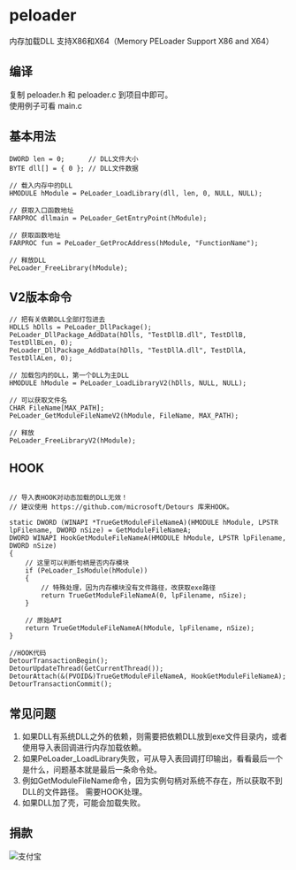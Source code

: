 # peloader
内存加载DLL 支持X86和X64（Memory PELoader Support X86 and X64）

## 编译
复制 peloader.h 和 peloader.c 到项目中即可。  
使用例子可看 main.c 

## 基本用法
```
DWORD len = 0;      // DLL文件大小
BYTE dll[] = { 0 }; // DLL文件数据

// 载入内存中的DLL
HMODULE hModule = PeLoader_LoadLibrary(dll, len, 0, NULL, NULL);

// 获取入口函数地址
FARPROC dllmain = PeLoader_GetEntryPoint(hModule);

// 获取函数地址
FARPROC fun = PeLoader_GetProcAddress(hModule, "FunctionName");

// 释放DLL
PeLoader_FreeLibrary(hModule);

```

## V2版本命令
```
// 把有关依赖DLL全部打包进去
HDLLS hDlls = PeLoader_DllPackage();
PeLoader_DllPackage_AddData(hDlls, "TestDllB.dll", TestDllB, TestDllBLen, 0);
PeLoader_DllPackage_AddData(hDlls, "TestDllA.dll", TestDllA, TestDllALen, 0);

// 加载包内的DLL，第一个DLL为主DLL
HMODULE hModule = PeLoader_LoadLibraryV2(hDlls, NULL, NULL);

// 可以获取文件名
CHAR FileName[MAX_PATH];
PeLoader_GetModuleFileNameV2(hModule, FileName, MAX_PATH);

// 释放
PeLoader_FreeLibraryV2(hModule);
```

## HOOK
```

// 导入表HOOK对动态加载的DLL无效！
// 建议使用 https://github.com/microsoft/Detours 库来HOOK。

static DWORD (WINAPI *TrueGetModuleFileNameA)(HMODULE hModule, LPSTR lpFilename, DWORD nSize) = GetModuleFileNameA;
DWORD WINAPI HookGetModuleFileNameA(HMODULE hModule, LPSTR lpFilename, DWORD nSize)
{
	// 这里可以判断句柄是否内存模块
	if (PeLoader_IsModule(hModule))
	{
		// 特殊处理，因为内存模块没有文件路径，改获取exe路径
		return TrueGetModuleFileNameA(0, lpFilename, nSize);
	}

	// 原始API
	return TrueGetModuleFileNameA(hModule, lpFilename, nSize);
}

//HOOK代码
DetourTransactionBegin();
DetourUpdateThread(GetCurrentThread());
DetourAttach(&(PVOID&)TrueGetModuleFileNameA, HookGetModuleFileNameA);
DetourTransactionCommit();

```

## 常见问题
1. 如果DLL有系统DLL之外的依赖，则需要把依赖DLL放到exe文件目录内，或者使用导入表回调进行内存加载依赖。  
2. 如果PeLoader_LoadLibrary失败，可从导入表回调打印输出，看看最后一个是什么，问题基本就是最后一条命令处。  
3. 例如GetModuleFileName命令，因为实例句柄对系统不存在，所以获取不到DLL的文件路径。 需要HOOK处理。  
4. 如果DLL加了壳，可能会加载失败。 

## 捐款
![支付宝](https://github.com/hz86/peloader/blob/master/donate.jpg) 